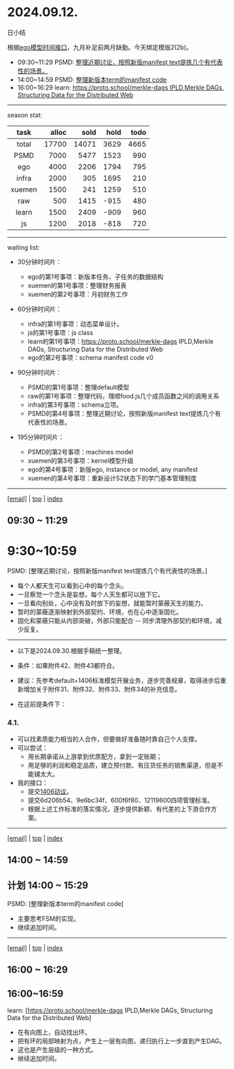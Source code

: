 # 2024.09.12.
日小结

<a id="top"></a>
根据[ego模型时间接口](https://gitee.com/hyg/blog/blob/master/timeflow.md)，九月补足前两月缺勤。今天绑定模版2(2b)。

<a id="index"></a>
- 09:30~11:29	PSMD: [整理近期讨论，按照新版manifest text提炼几个有代表性的场景。](#20240912093000)
- 14:00~14:59	PSMD: [整理新版本term的manifest code](#20240912140000)
- 16:00~16:29	learn: [https://proto.school/merkle-dags IPLD,Merkle DAGs, Structuring Data for the Distributed Web](#20240912160000)

---
season stat:

| task | alloc | sold | hold | todo |
| :---: | ---: | ---: | ---: | ---: |
| total | 17700 | 14071 | 3629 | 4665 |
| PSMD | 7000 | 5477 | 1523 | 990 |
| ego | 4000 | 2206 | 1794 | 795 |
| infra | 2000 | 305 | 1695 | 210 |
| xuemen | 1500 | 241 | 1259 | 510 |
| raw | 500 | 1415 | -915 | 480 |
| learn | 1500 | 2409 | -909 | 960 |
| js | 1200 | 2018 | -818 | 720 |

---
waiting list:


- 30分钟时间片：
  - ego的第1号事项：新版本任务、子任务的数据结构
  - xuemen的第1号事项：整理财务报表
  - xuemen的第2号事项：月初财务工作

- 60分钟时间片：
  - infra的第1号事项：动态菜单设计。
  - js的第1号事项：js class
  - learn的第1号事项：https://proto.school/merkle-dags IPLD,Merkle DAGs, Structuring Data for the Distributed Web
  - ego的第2号事项：schema manifest code v0

- 90分钟时间片：
  - PSMD的第1号事项：整理default模型
  - raw的第1号事项：整理代码，理顺food.js几个成员函数之间的调用关系
  - infra的第3号事项：schema立项。
  - PSMD的第4号事项：整理近期讨论，按照新版manifest text提炼几个有代表性的场景。

- 195分钟时间片：
  - PSMD的第2号事项：machines model
  - xuemen的第3号事项：kernel模型升级
  - ego的第4号事项：新版ego, instance or model, any manifest
  - xuemen的第4号事项：重新设计S2状态下的学门基本管理制度

---
<a href="mailto:huangyg@mars22.com?subject=关于2024.09.12.[整理近期讨论，按照新版manifest text提炼几个有代表性的场景。]任务&body=日期: 2024.09.12.%0D%0A序号: 5%0D%0A手稿:../../draft/2024/09/20240912093000.md%0D%0A---请勿修改邮件主题及以上内容 从下一行开始写您的想法---%0D%0A">[email]</a> | [top](#top) | [index](#index)
<a id="20240912093000"></a>
## 09:30 ~ 11:29
# 9:30~10:59
PSMD: [整理近期讨论，按照新版manifest text提炼几个有代表性的场景。]

- 每个人都天生可以看到心中的每个念头。
- 一旦察觉一个念头是妄想，每个人天生都可以放下它。
- 一旦看向别处，心中没有及时放下的妄想，就能暂时蒙蔽天生的能力。
- 暂时的蒙蔽逐渐映射到外部契约、环境，也在心中逐渐固化。
- 固化和蒙蔽只能从内部突破，外部只能配合 -- 同步清理外部契约和环境，减少反复。

---

- 以下是2024.09.30.根据手稿统一整理。

- 条件：如果附件42、附件43都符合。
- 建议：先参考default+1406标准模型开展业务，逐步完善规章，取得进步后重新增加关于附件31、附件32、附件33、附件34的补充信息。
- 在这前提条件下：

### 4.1.

- 可以找素质能力相当的人合作，但要做好准备随时靠自己个人支撑。
- 可以尝试：
    - 用长期承诺从上游拿到优质配方，拿到一定账期；
    - 用足够的利润和稳定品质，建立预付款、有压货任务的销售渠道，但是不能铺太大。
- 我的接口：
    - 提交[1406动议](https://hyg.codeberg.page/PSMD/@master/view/term.056e71fb.html)。
    - 提交6d206b54、9e6bc34f、600f6f80、12119600四项管理标准。
    - 根据上述工作标准的落实情况，逐步提供新颖、有代差的上下游合作方案。
---
<a href="mailto:huangyg@mars22.com?subject=关于2024.09.12.[整理新版本term的manifest code]任务&body=日期: 2024.09.12.%0D%0A序号: 7%0D%0A手稿:../../draft/2024/09/20240912140000.md%0D%0A---请勿修改邮件主题及以上内容 从下一行开始写您的想法---%0D%0A">[email]</a> | [top](#top) | [index](#index)
<a id="20240912140000"></a>
## 14:00 ~ 14:59
## 计划 14:00 ~ 15:29
PSMD: [整理新版本term的manifest code]

- 主要思考FSM的实现。
- 继续追加时间。
---
<a href="mailto:huangyg@mars22.com?subject=关于2024.09.12.[https://proto.school/merkle-dags IPLD,Merkle DAGs, Structuring Data for the Distributed Web]任务&body=日期: 2024.09.12.%0D%0A序号: 9%0D%0A手稿:../../draft/2024/09/20240912160000.md%0D%0A---请勿修改邮件主题及以上内容 从下一行开始写您的想法---%0D%0A">[email]</a> | [top](#top) | [index](#index)
<a id="20240912160000"></a>
## 16:00 ~ 16:29
## 16:00~16:59
learn: [https://proto.school/merkle-dags IPLD,Merkle DAGs, Structuring Data for the Distributed Web]

- 在有向图上，自动找出环。
- 把有环的局部映射为点，产生上一层有向图，递归执行上一步直到产生DAG。
- 这也是产生层级的一种方式。
- 继续追加时间。
